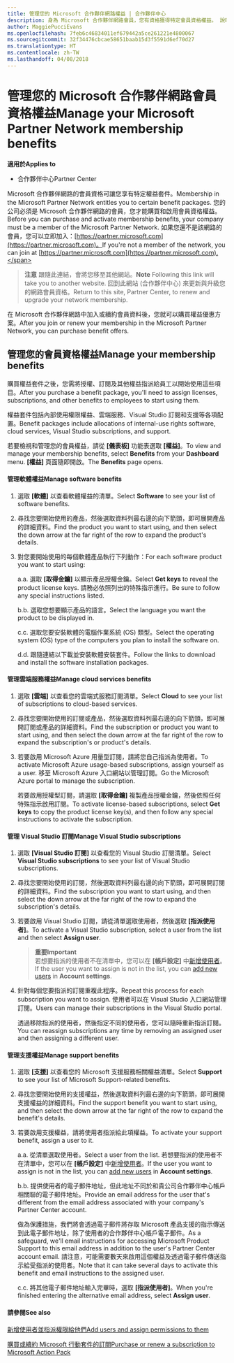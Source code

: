 ```yaml
---
title: 管理您的 Microsoft 合作夥伴網路權益 | 合作夥伴中心
description: 身為 Microsoft 合作夥伴網路會員，您有資格獲得特定會員資格權益。 說明如何在合作夥伴中心啟用及管理您的會員資格權益。
author: MaggiePucciEvans
ms.openlocfilehash: 7feb6c46834011ef679442a5ce261221e4800067
ms.sourcegitcommit: 32f34476cbcae58651baab15d3f5591d6ef70d27
ms.translationtype: HT
ms.contentlocale: zh-TW
ms.lasthandoff: 04/08/2018
---
```

# <a name="manage-your-microsoft-partner-network-membership-benefits"></a><span data-ttu-id="7aaef-104">管理您的 Microsoft 合作夥伴網路會員資格權益</span><span class="sxs-lookup"><span data-stu-id="7aaef-104">Manage your Microsoft Partner Network membership benefits</span></span>

**<span data-ttu-id="7aaef-105">適用於</span><span class="sxs-lookup"><span data-stu-id="7aaef-105">Applies to</span></span>**

-  <span data-ttu-id="7aaef-106">合作夥伴中心</span><span class="sxs-lookup"><span data-stu-id="7aaef-106">Partner Center</span></span>

<span data-ttu-id="7aaef-107">Microsoft 合作夥伴網路的會員資格可讓您享有特定權益套件。</span><span class="sxs-lookup"><span data-stu-id="7aaef-107">Membership in the Microsoft Partner Network entitles you to certain benefit packages.</span></span> <span data-ttu-id="7aaef-108">您的公司必須是 Microsoft 合作夥伴網路的會員，您才能購買和啟用會員資格權益。</span><span class="sxs-lookup"><span data-stu-id="7aaef-108">Before you can purchase and activate membership benefits, your company must be a member of the Microsoft Partner Network.</span></span> <span data-ttu-id="7aaef-109">如果您還不是該網路的會員，您可以立即加入：[https://partner.microsoft.com](https://partner.microsoft.com)。</span><span class="sxs-lookup"><span data-stu-id="7aaef-109">If you're not a member of the network, you can join at [https://partner.microsoft.com](https://partner.microsoft.com).</span></span>

><span data-ttu-id="7aaef-110">**注意** 跟隨此連結，會將您移至其他網站。</span><span class="sxs-lookup"><span data-stu-id="7aaef-110">**Note** Following this link will take you to another website.</span></span> <span data-ttu-id="7aaef-111">回到此網站 (合作夥伴中心) 來更新與升級您的網路會員資格。</span><span class="sxs-lookup"><span data-stu-id="7aaef-111">Return to this site, Partner Center, to renew and upgrade your network membership.</span></span>

<span data-ttu-id="7aaef-112">在 Microsoft 合作夥伴網路中加入或續約會員資料後，您就可以購買權益優惠方案。</span><span class="sxs-lookup"><span data-stu-id="7aaef-112">After you join or renew your membership in the Microsoft Partner Network, you can purchase benefit offers.</span></span>


## <a name="manage-your-membership-benefits"></a><span data-ttu-id="7aaef-113">管理您的會員資格權益</span><span class="sxs-lookup"><span data-stu-id="7aaef-113">Manage your membership benefits</span></span>

<span data-ttu-id="7aaef-114">購買權益套件之後，您需將授權、訂閱及其他權益指派給員工以開始使用這些項目。</span><span class="sxs-lookup"><span data-stu-id="7aaef-114">After you purchase a benefit package, you'll need to assign licenses, subscriptions, and other benefits to employees to start using them.</span></span> 

<span data-ttu-id="7aaef-115">權益套件包括內部使用權限權益、雲端服務、Visual Studio 訂閱和支援等各項配置。</span><span class="sxs-lookup"><span data-stu-id="7aaef-115">Benefit packages include allocations of internal-use rights software, cloud services, Visual Studio subscriptions, and support.</span></span> 

<span data-ttu-id="7aaef-116">若要檢視和管理您的會員權益，請從 **\[儀表板\]** 功能表選取 **\[權益\]**。</span><span class="sxs-lookup"><span data-stu-id="7aaef-116">To view and manage your membership benefits, select **Benefits** from your **Dashboard** menu.</span></span> <span data-ttu-id="7aaef-117">**\[權益\]** 頁面隨即開啟。</span><span class="sxs-lookup"><span data-stu-id="7aaef-117">The **Benefits** page opens.</span></span> 

#### <a name="manage-software-benefits"></a><span data-ttu-id="7aaef-118">管理軟體權益</span><span class="sxs-lookup"><span data-stu-id="7aaef-118">Manage software benefits</span></span>

1.  <span data-ttu-id="7aaef-119">選取 **\[軟體\]** 以查看軟體權益的清單。</span><span class="sxs-lookup"><span data-stu-id="7aaef-119">Select **Software** to see your list of software benefits.</span></span> 

2.  <span data-ttu-id="7aaef-120">尋找您要開始使用的產品，然後選取資料列最右邊的向下箭頭，即可展開產品的詳細資料。</span><span class="sxs-lookup"><span data-stu-id="7aaef-120">Find the product you want to start using, and then select the down arrow at the far right of the row to expand the product's details.</span></span> 

3. <span data-ttu-id="7aaef-121">對您要開始使用的每個軟體產品執行下列動作：</span><span class="sxs-lookup"><span data-stu-id="7aaef-121">For each software product you want to start using:</span></span>

    <span data-ttu-id="7aaef-122">a.</span><span class="sxs-lookup"><span data-stu-id="7aaef-122">a.</span></span> <span data-ttu-id="7aaef-123">選取 **\[取得金鑰\]** 以顯示產品授權金鑰。</span><span class="sxs-lookup"><span data-stu-id="7aaef-123">Select **Get keys** to reveal the product license keys.</span></span> <span data-ttu-id="7aaef-124">請務必依照列出的特殊指示進行。</span><span class="sxs-lookup"><span data-stu-id="7aaef-124">Be sure to follow any special instructions listed.</span></span>

    <span data-ttu-id="7aaef-125">b.</span><span class="sxs-lookup"><span data-stu-id="7aaef-125">b.</span></span> <span data-ttu-id="7aaef-126">選取您想要顯示產品的語言。</span><span class="sxs-lookup"><span data-stu-id="7aaef-126">Select the language you want the product to be displayed in.</span></span>

    <span data-ttu-id="7aaef-127">c.</span><span class="sxs-lookup"><span data-stu-id="7aaef-127">c.</span></span> <span data-ttu-id="7aaef-128">選取您要安裝軟體的電腦作業系統 (OS) 類型。</span><span class="sxs-lookup"><span data-stu-id="7aaef-128">Select the operating system (OS) type of the computers you plan to install the software on.</span></span>

    <span data-ttu-id="7aaef-129">d.</span><span class="sxs-lookup"><span data-stu-id="7aaef-129">d.</span></span> <span data-ttu-id="7aaef-130">跟隨連結以下載並安裝軟體安裝套件。</span><span class="sxs-lookup"><span data-stu-id="7aaef-130">Follow the links to download and install the software installation packages.</span></span>


#### <a name="manage-cloud-services-benefits"></a><span data-ttu-id="7aaef-131">管理雲端服務權益</span><span class="sxs-lookup"><span data-stu-id="7aaef-131">Manage cloud services benefits</span></span>

1. <span data-ttu-id="7aaef-132">選取 **\[雲端\]** 以查看您的雲端式服務訂閱清單。</span><span class="sxs-lookup"><span data-stu-id="7aaef-132">Select **Cloud** to see your list of subscriptions to cloud-based services.</span></span>

2. <span data-ttu-id="7aaef-133">尋找您要開始使用的訂閱或產品，然後選取資料列最右邊的向下箭頭，即可展開訂閱或產品的詳細資料。</span><span class="sxs-lookup"><span data-stu-id="7aaef-133">Find the subscription or product you want to start using, and then select the down arrow at the far right of the row to expand the subscription's or product's details.</span></span> 

3. <span data-ttu-id="7aaef-134">若要啟用 Microsoft Azure 用量型訂閱，請將您自己指派為使用者。</span><span class="sxs-lookup"><span data-stu-id="7aaef-134">To activate Microsoft Azure usage-based subscriptions, assign yourself as a user.</span></span> <span data-ttu-id="7aaef-135">移至 Microsoft Azure 入口網站以管理訂閱。</span><span class="sxs-lookup"><span data-stu-id="7aaef-135">Go the Microsoft Azure portal to manage the subscription.</span></span>

    <span data-ttu-id="7aaef-136">若要啟用授權型訂閱，請選取 **\[取得金鑰\]** 複製產品授權金鑰，然後依照任何特殊指示啟用訂閱。</span><span class="sxs-lookup"><span data-stu-id="7aaef-136">To activate license-based subscriptions, select **Get keys** to copy the product license key(s), and then follow any special instructions to activate the subscription.</span></span>  


#### <a name="manage-visual-studio-subscriptions"></a><span data-ttu-id="7aaef-137">管理 Visual Studio 訂閱</span><span class="sxs-lookup"><span data-stu-id="7aaef-137">Manage Visual Studio subscriptions</span></span>

1. <span data-ttu-id="7aaef-138">選取 **\[Visual Studio 訂閱\]** 以查看您的 Visual Studio 訂閱清單。</span><span class="sxs-lookup"><span data-stu-id="7aaef-138">Select **Visual Studio subscriptions** to see your list of Visual Studio subscriptions.</span></span> 

2. <span data-ttu-id="7aaef-139">尋找您要開始使用的訂閱，然後選取資料列最右邊的向下箭頭，即可展開訂閱的詳細資料。</span><span class="sxs-lookup"><span data-stu-id="7aaef-139">Find the subscription you want to start using, and then select the down arrow at the far right of the row to expand the subscription's details.</span></span> 

3. <span data-ttu-id="7aaef-140">若要啟用 Visual Studio 訂閱，請從清單選取使用者，然後選取 **\[指派使用者\]**。</span><span class="sxs-lookup"><span data-stu-id="7aaef-140">To activate a Visual Studio subscription, select a user from the list and then select **Assign user**.</span></span> 

    >**<span data-ttu-id="7aaef-141">重要</span><span class="sxs-lookup"><span data-stu-id="7aaef-141">Important</span></span>**<br>
<span data-ttu-id="7aaef-142">若想要指派的使用者不在清單中，您可以在 **\[帳戶設定\]** 中[新增使用者](create-user-accounts-and-set-permissions.md)。</span><span class="sxs-lookup"><span data-stu-id="7aaef-142">If the user you want to assign is not in the list, you can [add new users](create-user-accounts-and-set-permissions.md) in **Account settings**.</span></span>

3. <span data-ttu-id="7aaef-143">針對每個您要指派的訂閱重複此程序。</span><span class="sxs-lookup"><span data-stu-id="7aaef-143">Repeat this process for each subscription you want to assign.</span></span> <span data-ttu-id="7aaef-144">使用者可以在 Visual Studio 入口網站管理訂閱。</span><span class="sxs-lookup"><span data-stu-id="7aaef-144">Users can manage their subscriptions in the Visual Studio portal.</span></span> 

    <span data-ttu-id="7aaef-145">透過移除指派的使用者，然後指定不同的使用者，您可以隨時重新指派訂閱。</span><span class="sxs-lookup"><span data-stu-id="7aaef-145">You can reassign subscriptions any time by removing an assigned user and then assigning a different user.</span></span> 


#### <a name="manage-support-benefits"></a><span data-ttu-id="7aaef-146">管理支援權益</span><span class="sxs-lookup"><span data-stu-id="7aaef-146">Manage support benefits</span></span>

1. <span data-ttu-id="7aaef-147">選取 **\[支援\]** 以查看您的 Microsoft 支援服務相關權益清單。</span><span class="sxs-lookup"><span data-stu-id="7aaef-147">Select **Support** to see your list of Microsoft Support-related benefits.</span></span> 

2. <span data-ttu-id="7aaef-148">尋找您要開始使用的支援權益，然後選取資料列最右邊的向下箭頭，即可展開支援權益的詳細資料。</span><span class="sxs-lookup"><span data-stu-id="7aaef-148">Find the support benefit you want to start using, and then select the down arrow at the far right of the row to expand the benefit's details.</span></span> 

3. <span data-ttu-id="7aaef-149">若要啟用支援權益，請將使用者指派給此項權益。</span><span class="sxs-lookup"><span data-stu-id="7aaef-149">To activate your support benefit, assign a user to it.</span></span> 
   
    <span data-ttu-id="7aaef-150">a.</span><span class="sxs-lookup"><span data-stu-id="7aaef-150">a.</span></span>  <span data-ttu-id="7aaef-151">從清單選取使用者。</span><span class="sxs-lookup"><span data-stu-id="7aaef-151">Select a user from the list.</span></span> <span data-ttu-id="7aaef-152">若想要指派的使用者不在清單中，您可以在 **\[帳戶設定\]** 中[新增使用者](create-user-accounts-and-set-permissions.md)。</span><span class="sxs-lookup"><span data-stu-id="7aaef-152">If the user you want to assign is not in the list, you can [add new users](create-user-accounts-and-set-permissions.md) in **Account settings**.</span></span>

    <span data-ttu-id="7aaef-153">b.</span><span class="sxs-lookup"><span data-stu-id="7aaef-153">b.</span></span>  <span data-ttu-id="7aaef-154">提供使用者的電子郵件地址，但此地址不同於和貴公司合作夥伴中心帳戶相關聯的電子郵件地址。</span><span class="sxs-lookup"><span data-stu-id="7aaef-154">Provide an email address for the user that's different from the email address associated with your company's Partner Center account.</span></span> 
    
    <span data-ttu-id="7aaef-155">做為保護措施，我們將會透過電子郵件將存取 Microsoft 產品支援的指示傳送到此電子郵件地址，除了使用者的合作夥伴中心帳戶電子郵件。</span><span class="sxs-lookup"><span data-stu-id="7aaef-155">As a safeguard, we'll email instructions for accessing Microsoft Product Support to this email address in addition to the user's Partner Center account email.</span></span> <span data-ttu-id="7aaef-156">請注意，可能需要數天來啟用這個權益及透過電子郵件傳送指示給受指派的使用者。</span><span class="sxs-lookup"><span data-stu-id="7aaef-156">Note that it can take several days to activate this benefit and email instructions to the assigned user.</span></span>    
    
    <span data-ttu-id="7aaef-157">c.</span><span class="sxs-lookup"><span data-stu-id="7aaef-157">c.</span></span>  <span data-ttu-id="7aaef-158">將其他電子郵件地址輸入完畢時，選取 **\[指派使用者\]**。</span><span class="sxs-lookup"><span data-stu-id="7aaef-158">When you're finished entering the alternative email address, select **Assign user**.</span></span> 


#### <a name="see-also"></a><span data-ttu-id="7aaef-159">請參閱</span><span class="sxs-lookup"><span data-stu-id="7aaef-159">See also</span></span>

[<span data-ttu-id="7aaef-160">新增使用者並指派權限給他們</span><span class="sxs-lookup"><span data-stu-id="7aaef-160">Add users and assign permissions to them</span></span>](create-user-accounts-and-set-permissions.md)

[<span data-ttu-id="7aaef-161">購買或續約 Microsoft 行動套件的訂閱</span><span class="sxs-lookup"><span data-stu-id="7aaef-161">Purchase or renew a subscription to Microsoft Action Pack</span></span>](mpn-get-action-pack.md)


